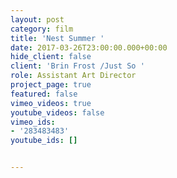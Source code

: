 ```yaml
---
layout: post
category: film
title: 'Nest Summer '
date: 2017-03-26T23:00:00.000+00:00
hide_client: false
client: 'Brin Frost /Just So '
role: Assistant Art Director
project_page: true
featured: false
vimeo_videos: true
youtube_videos: false
vimeo_ids:
- '283483483'
youtube_ids: []


---
```


